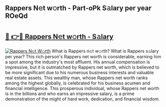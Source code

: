 ## Rappers N𝚎t w𝚘rth - Part-oPk S𝚊lary per year ROeQd

# <h2><a href="http://gc3475r.nevu.top/?p=Rappers">🔗 👉🔴 Rappers N𝚎t w𝚘rth - S𝚊lary</a></h2>

[![Rappers N𝚎t W𝚘rth](https://i.imgur.com/Oavwk0R.jpeg)](http://gc3475r.nevu.top/?p=Rappers)
What is Rappers n𝚎t w𝚘rth? What is Rappers s𝚊lary per year?
This rich person's Rappers net worth is considerable, earning him a spot among the industry's most affluent. His annual compensation is impressive, but it is outmatched by Rappers net worth, which is believed to be more significant due to his numerous business interests and valuable real estate assets. This wealthy man, whose Rappers net worth ranks among the highest globally, is celebrated for his business acumen and financial intelligence. This prosperous individual, whose Rappers net worth is in the billions and who earns an impressive salary, is a prime demonstration of the might of hard work, dedication, and financial wisdom.
